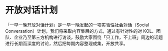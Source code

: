 # 开放对话计划

「一早一晚开放对话计划」是一早一晚发起的一项实验性社会对话（Social Conversation）计划，我们将采取内容集展的方式，通过有针对性的对 KOL、团队、企业乃至第三方机构进行访谈，鼓励大家围绕「只工作，不上班」周边的话题进行长期而深度的讨论，然后把每期内容整理成集，开放共享。

